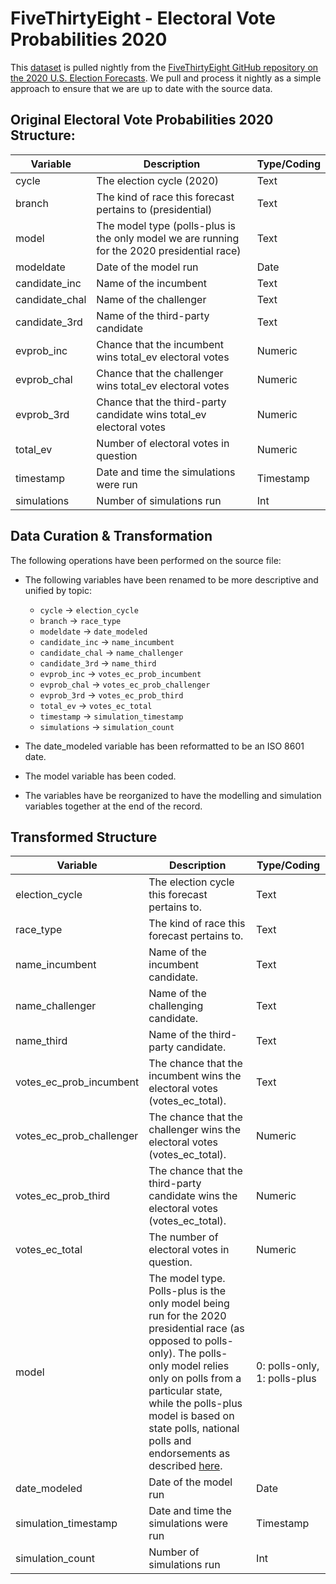 # FiveThirtyEight - Electoral Vote Probabilities 2020

This [dataset](https://projects.fivethirtyeight.com/2020-general-data/presidential_ev_probabilities_2020.csv) is pulled nightly from the [FiveThirtyEight GitHub repository on the 2020 U.S. Election Forecasts](https://github.com/fivethirtyeight/data/tree/master/election-forecasts-2020). We pull and process it nightly as a simple approach to ensure that we are up to date with the source data.


## Original Electoral Vote Probabilities 2020 Structure:  

|Variable | Description | Type/Coding |
|---|----|--|
| cycle          | The election cycle (2020) | Text |
| branch         | The kind of race this forecast pertains to (presidential) | Text |
| model          | The model type (polls-plus is the only model we are running for the 2020 presidential race) | Text |
| modeldate      | Date of the model run | Date |
| candidate_inc  | Name of the incumbent | Text |
| candidate_chal | Name of the challenger | Text |
| candidate_3rd  | Name of the third-party candidate | Text |
| evprob_inc     | Chance that the incumbent wins total_ev electoral votes | Numeric |
| evprob_chal    | Chance that the challenger wins total_ev electoral votes | Numeric |
| evprob_3rd     | Chance that the third-party candidate wins total_ev electoral votes | Numeric |
| total_ev       | Number of electoral votes in question | Numeric |
| timestamp      | Date and time the simulations were run | Timestamp |
| simulations    | Number of simulations run | Int |

## Data Curation & Transformation

The following operations have been performed on the source file:

- The following variables have been renamed to be more descriptive and unified by topic:

	- `cycle` -> `election_cycle`  
    - `branch` -> `race_type`  
	- `modeldate` -> `date_modeled`   
	- `candidate_inc` -> `name_incumbent`   
	- `candidate_chal` -> `name_challenger`   
	- `candidate_3rd` -> `name_third`   
	- `evprob_inc` -> `votes_ec_prob_incumbent`
	- `evprob_chal` -> `votes_ec_prob_challenger`
	- `evprob_3rd` -> `votes_ec_prob_third`
	- `total_ev` -> `votes_ec_total`
	- `timestamp` -> `simulation_timestamp`  
	- `simulations` -> `simulation_count`  
    
- The date_modeled variable has been reformatted to be an ISO 8601 date. 
- The model variable has been coded.
- The variables have be reorganized to have the modelling and simulation variables together at the end of the record.

## Transformed Structure 

|Variable | Description | Type/Coding |
|---|----|--|
| election_cycle           | The election cycle this forecast pertains to. | Text |
| race_type                | The kind of race this forecast pertains to. | Text |
| name_incumbent           | Name of the incumbent candidate. | Text |
| name_challenger          | Name of the challenging candidate. | Text |
| name_third               | Name of the third-party candidate. | Text |
| votes_ec_prob_incumbent  | The chance that the incumbent wins the electoral votes (votes_ec_total). | Text |
| votes_ec_prob_challenger | The chance that the challenger wins the electoral votes (votes_ec_total). | Numeric |
| votes_ec_prob_third      | The chance that the third-party candidate wins the electoral votes (votes_ec_total). | Numeric |
| votes_ec_total           | The number of electoral votes in question. | Numeric |
| model                    | The model type. Polls-plus is the only model being run for the 2020 presidential race (as opposed to polls-only). The polls-only model relies only on polls from a particular state, while the polls-plus model is based on state polls, national polls and endorsements as described <a href="https://en.wikipedia.org/wiki/FiveThirtyEight" target="_blank">here</a>. | 0: polls-only, 1: polls-plus |
| date_modeled             | Date of the model run | Date |
| simulation_timestamp     | Date and time the simulations were run | Timestamp |
| simulation_count         | Number of simulations run | Int |
